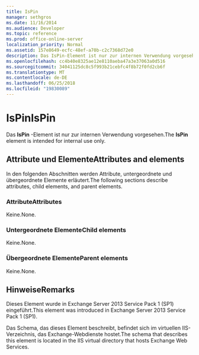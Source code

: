 ```yaml
---
title: IsPin
manager: sethgros
ms.date: 11/16/2014
ms.audience: Developer
ms.topic: reference
ms.prod: office-online-server
localization_priority: Normal
ms.assetid: 157e8649-ecfc-48ef-a70b-c2c7368d72e0
description: Das IsPin-Element ist nur zur internen Verwendung vorgesehen.
ms.openlocfilehash: cc4b40e8325ae12e8110aeba47a3e37063a0d516
ms.sourcegitcommit: 34041125dc8c5f993b21cebfc4f8b72f0fd2cb6f
ms.translationtype: MT
ms.contentlocale: de-DE
ms.lasthandoff: 06/25/2018
ms.locfileid: "19830089"
---
```

# <a name="ispin"></a><span data-ttu-id="9b14b-103">IsPin</span><span class="sxs-lookup"><span data-stu-id="9b14b-103">IsPin</span></span>

<span data-ttu-id="9b14b-104">Das **IsPin** -Element ist nur zur internen Verwendung vorgesehen.</span><span class="sxs-lookup"><span data-stu-id="9b14b-104">The **IsPin** element is intended for internal use only.</span></span> 

## <a name="attributes-and-elements"></a><span data-ttu-id="9b14b-105">Attribute und Elemente</span><span class="sxs-lookup"><span data-stu-id="9b14b-105">Attributes and elements</span></span>

<span data-ttu-id="9b14b-106">In den folgenden Abschnitten werden Attribute, untergeordnete und übergeordnete Elemente erläutert.</span><span class="sxs-lookup"><span data-stu-id="9b14b-106">The following sections describe attributes, child elements, and parent elements.</span></span>
  
### <a name="attributes"></a><span data-ttu-id="9b14b-107">Attribute</span><span class="sxs-lookup"><span data-stu-id="9b14b-107">Attributes</span></span>

<span data-ttu-id="9b14b-108">Keine.</span><span class="sxs-lookup"><span data-stu-id="9b14b-108">None.</span></span>
  
### <a name="child-elements"></a><span data-ttu-id="9b14b-109">Untergeordnete Elemente</span><span class="sxs-lookup"><span data-stu-id="9b14b-109">Child elements</span></span>

<span data-ttu-id="9b14b-110">Keine.</span><span class="sxs-lookup"><span data-stu-id="9b14b-110">None.</span></span>
  
### <a name="parent-elements"></a><span data-ttu-id="9b14b-111">Übergeordnete Elemente</span><span class="sxs-lookup"><span data-stu-id="9b14b-111">Parent elements</span></span>

<span data-ttu-id="9b14b-112">Keine.</span><span class="sxs-lookup"><span data-stu-id="9b14b-112">None.</span></span>
  
## <a name="remarks"></a><span data-ttu-id="9b14b-113">Hinweise</span><span class="sxs-lookup"><span data-stu-id="9b14b-113">Remarks</span></span>

<span data-ttu-id="9b14b-114">Dieses Element wurde in Exchange Server 2013 Service Pack 1 (SP1) eingeführt.</span><span class="sxs-lookup"><span data-stu-id="9b14b-114">This element was introduced in Exchange Server 2013 Service Pack 1 (SP1).</span></span>
  
<span data-ttu-id="9b14b-115">Das Schema, das dieses Element beschreibt, befindet sich im virtuellen IIS-Verzeichnis, das Exchange-Webdienste hostet.</span><span class="sxs-lookup"><span data-stu-id="9b14b-115">The schema that describes this element is located in the IIS virtual directory that hosts Exchange Web Services.</span></span>
  

